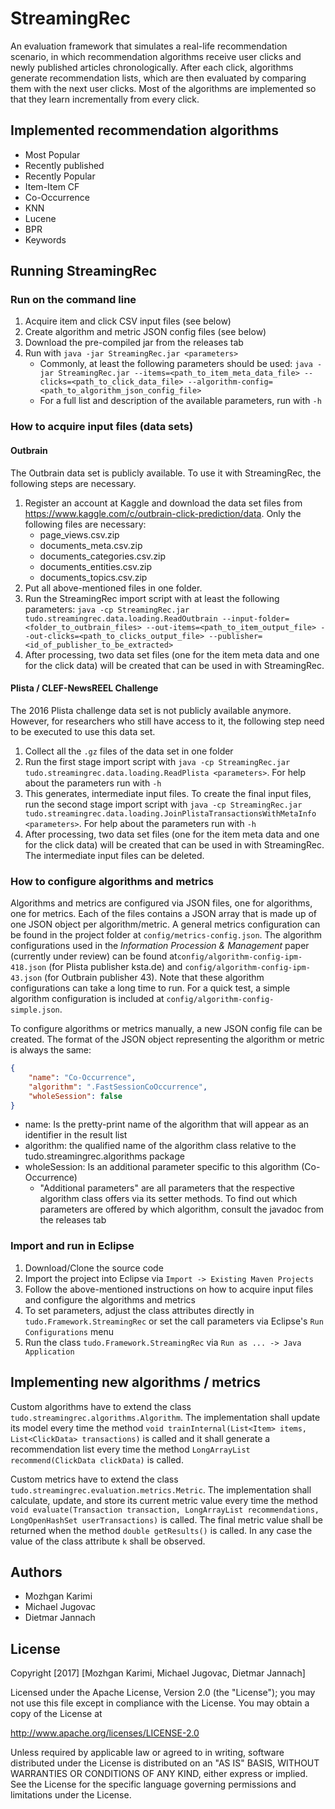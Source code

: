 # StreamingRec 
An evaluation framework that simulates a real-life recommendation scenario, in which recommendation 
algorithms receive user clicks and newly published articles chronologically. After each 
click, algorithms generate recommendation lists, which are then evaluated by comparing 
them with the next user clicks. Most of the algorithms are implemented so that they learn 
incrementally from every click.

## Implemented recommendation algorithms
*  Most Popular
*  Recently published
*  Recently Popular 
*  Item-Item CF
*  Co-Occurrence
*  KNN
*  Lucene
*  BPR
*  Keywords

## Running StreamingRec
### Run on the command line 

1. Acquire item and click CSV input files (see below)
2. Create algorithm and metric JSON config files (see below)
3. Download the pre-compiled jar from the releases tab
4. Run with `java -jar StreamingRec.jar <parameters>`
    * Commonly, at least the following parameters should be used: 
    `java -jar StreamingRec.jar --items=<path_to_item_meta_data_file> --clicks=<path_to_click_data_file> --algorithm-config=<path_to_algorithm_json_config_file>`
    * For a full list and description of the available parameters, run with `-h`

### How to acquire input files (data sets)

#### Outbrain
The Outbrain data set is publicly available. To use it with StreamingRec, 
the following steps are necessary. 
 
1. Register an account at Kaggle and download the data set files from 
https://www.kaggle.com/c/outbrain-click-prediction/data. 
Only the following files are necessary:
    * page_views.csv.zip
    * documents_meta.csv.zip
    * documents_categories.csv.zip
    * documents_entities.csv.zip 
    * documents_topics.csv.zip
2. Put all above-mentioned files in one folder.
3. Run the StreamingRec import script with at least the following parameters:
`java -cp StreamingRec.jar tudo.streamingrec.data.loading.ReadOutbrain --input-folder=<folder_to_outbrain_files> --out-items=<path_to_item_output_file> --out-clicks=<path_to_clicks_output_file> --publisher=<id_of_publisher_to_be_extracted>`
4. After processing, two data set files (one for the item meta data and one for the click data) 
will be created that can be used in with StreamingRec.

#### Plista / CLEF-NewsREEL Challenge
The 2016 Plista challenge data set is not publicly available anymore. However, for researchers who still have access to it, the following step need to be executed to use this data set.

1. Collect all the `.gz` files of the data set in one folder
2. Run the first stage import script with 
`java -cp StreamingRec.jar tudo.streamingrec.data.loading.ReadPlista <parameters>`. 
For help about the parameters run with `-h`
3. This generates, intermediate input files. To create the final input files, 
run the second stage import script with 
`java -cp StreamingRec.jar tudo.streamingrec.data.loading.JoinPlistaTransactionsWithMetaInfo <parameters>`. 
For help about the parameters run with `-h`
4. After processing, two data set files (one for the item meta data and one for the click data) 
will be created that can be used in with StreamingRec. The intermediate input files can be deleted.

### How to configure algorithms and metrics
Algorithms and metrics are configured via JSON files, one for algorithms, one for metrics. 
Each of the files contains a JSON array that is made up of one JSON object per algorithm/metric. 
A general metrics configuration can be found in the project folder at `config/metrics-config.json`.
The algorithm configurations used in the _Information Procession & Management_ paper (currently under review) can be found at`config/algorithm-config-ipm-418.json` (for Plista publisher ksta.de) and 
`config/algorithm-config-ipm-43.json` (for Outbrain publisher 43). 
Note that these algorithm configurations can take a long time to run. 
For a quick test, a simple algorithm configuration is included at `config/algorithm-config-simple.json`.

To configure algorithms or metrics manually, a new JSON config file can be created. 
The format of the JSON object representing the algorithm or metric is always the same:

```json
{
    "name": "Co-Occurrence", 
    "algorithm": ".FastSessionCoOccurrence", 
    "wholeSession": false 
}
```
* name: Is the pretty-print name of the algorithm that will appear as an identifier in the result list
* algorithm: the qualified name of the algorithm class relative to the tudo.streamingrec.algorithms package
* wholeSession: Is an additional parameter specific to this algorithm (Co-Occurrence)
    * "Additional parameters" are all parameters that the respective algorithm class offers via its setter methods. 
To find out which parameters are offered by which algorithm, consult the javadoc from the releases tab


### Import and run in Eclipse 

1. Download/Clone the source code
2. Import the project into Eclipse via `Import -> Existing Maven Projects`
3. Follow the above-mentioned instructions on how to acquire input files and configure the algorithms and metrics
4. To set parameters, adjust the class attributes directly in `tudo.Framework.StreamingRec` or set the call parameters 
via Eclipse's `Run Configurations` menu
5. Run the class `tudo.Framework.StreamingRec` via `Run as ... -> Java Application`

## Implementing new algorithms / metrics
Custom algorithms have to extend the class `tudo.streamingrec.algorithms.Algorithm`. 
The implementation shall update its model every time the method `void trainInternal(List<Item> items, List<ClickData> transactions)` 
is called and it shall generate a recommendation list every time the method 
`LongArrayList recommend(ClickData clickData)` is called.

Custom metrics have to extend the class `tudo.streamingrec.evaluation.metrics.Metric`. The implementation
shall calculate, update, and store its current metric value every time the method 
`void evaluate(Transaction transaction, LongArrayList recommendations, LongOpenHashSet userTransactions)`
is called. The final metric value shall be returned when the method `double getResults()` is called. 
In any case the value of the class attribute `k` shall be observed.

## Authors
* Mozhgan Karimi
* Michael Jugovac
* Dietmar Jannach

## License
Copyright \[2017\] \[Mozhgan Karimi, Michael Jugovac, Dietmar Jannach\]

Licensed under the Apache License, Version 2.0 (the "License");
you may not use this file except in compliance with the License.
You may obtain a copy of the License at

http://www.apache.org/licenses/LICENSE-2.0

Unless required by applicable law or agreed to in writing, software
distributed under the License is distributed on an "AS IS" BASIS,
WITHOUT WARRANTIES OR CONDITIONS OF ANY KIND, either express or implied.
See the License for the specific language governing permissions and
limitations under the License.
